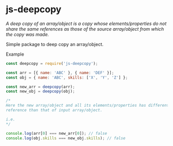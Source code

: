 # js-deepcopy

_A deep copy of an array/object is a copy whose elements/properties do not share the same references as those of the source array/object from which the copy was made._

Simple package to deep copy an array/object.

Example

```js
const deepcopy = require('js-deepcopy');

const arr = [{ name: 'ABC' }, { name: 'DEF' }];
const obj = { name: 'ABC', skills: ['X', 'Y', 'Z'] };

const new_arr = deepcopy(arr);
const new_obj = deepcopy(obj);

/* 
Here the new array/object and all its elements/properties has different 
reference than that of input array/object.

i.e. 
*/

console.log(arr[0] === new_arr[0]); // false
console.log(obj.skills === new_obj.skills); // false
```
